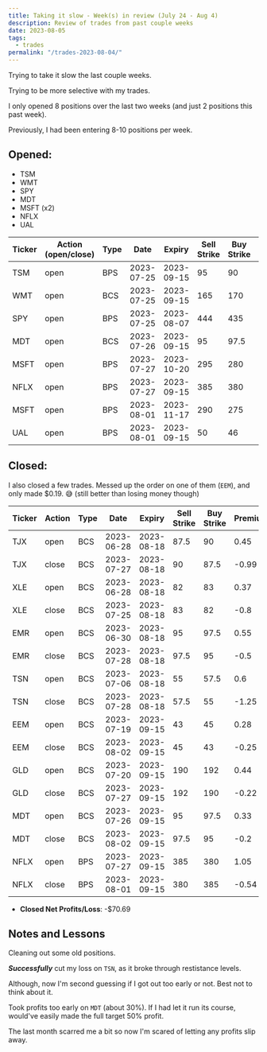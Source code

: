 ```yaml
---
title: Taking it slow - Week(s) in review (July 24 - Aug 4)
description: Review of trades from past couple weeks
date: 2023-08-05
tags:
  - trades
permalink: "/trades-2023-08-04/"
---
```


Trying to take it slow the last couple weeks.

Trying to be more selective with my trades.

I only opened 8 positions over the last two weeks (and just 2 positions this past week).

Previously, I had been entering 8-10 positions per week.

## Opened:
- TSM
- WMT
- SPY
- MDT
- MSFT (x2)
- NFLX
- UAL

<div class="trade-table weekly full-width">

|**Ticker**|**Action (open/close)**|**Type**|**Date**|**Expiry**|**Sell Strike**|**Buy Strike**|**Premium**|**Qty**|**Fee**|**Net**|
|---|---|---|---|---|---|---|---|---|---|---|
|TSM|open|BPS|2023-07-25|2023-09-15|95|90|0.94|2|1.32|186.68|$186.68|
|WMT|open|BCS|2023-07-25|2023-09-15|165|170|1|2|2.1|197.9|$197.90|
|SPY|open|BPS|2023-07-25|2023-08-07|444|435|0.52|1|1.4|50.6|$50.60|
|MDT|open|BCS|2023-07-26|2023-09-15|95|97.5|0.33|4|2.81|129.19|$43.58|
|MSFT|open|BPS|2023-07-27|2023-10-20|295|280|1.33|1|2.81|130.19|$130.19|
|NFLX|open|BPS|2023-07-27|2023-09-15|385|380|1.05|2|2.12|207.88|$98.64|
|MSFT|open|BPS|2023-08-01|2023-11-17|290|275|1.69|1|1.41|167.59|$167.59|
|UAL|open|BPS|2023-08-01|2023-09-15|50|46|0.63|2|2.8|123.2|$123.20|

</div>

## Closed:
I also closed a few trades.  Messed up the order on one of them (`EEM`), and only made $0.19. 😅 (still better than losing money though) 

<div class = "trade-table monthly full-width">

|**Ticker**|**Action**|**Type**|**Date**|**Expiry**|**Sell Strike**|**Buy Strike**|**Premium**|**Qty**|**Fee**|**Net**|**Profit/Loss**|
|---|---|---|---|---|---|---|---|---|---|---|---|
|TJX|open|BCS|2023-06-28|2023-08-18|87.5|90|0.45|1|1.4|43.6|-$57.50|
|TJX|close|BCS|2023-07-27|2023-08-18|90|87.5|-0.99|1|2.1|-101.1|
|XLE|open|BCS|2023-06-28|2023-08-18|82|83|0.37|1|1.4|35.6|-$46.50|
|XLE|close|BCS|2023-07-25|2023-08-18|83|82|-0.8|1|2.1|-82.1|
|EMR|open|BCS|2023-06-30|2023-08-18|95|97.5|0.55|1|0.6|54.4|$3.10|
|EMR|close|BCS|2023-07-28|2023-08-18|97.5|95|-0.5|1|1.3|-51.3|
|TSN|open|BCS|2023-07-06|2023-08-18|55|57.5|0.6|2|0.2|119.8|-$130.70|
|TSN|close|BCS|2023-07-28|2023-08-18|57.5|55|-1.25|2|0.5|-250.5|
|EEM|open|BCS|2023-07-19|2023-09-15|43|45|0.28|1|1.41|26.59|$0.19|
|EEM|close|BCS|2023-08-02|2023-09-15|45|43|-0.25|1|1.4|-26.4|
|GLD|open|BCS|2023-07-20|2023-09-15|190|192|0.44|1|1.4|42.6|$18.50|
|GLD|close|BCS|2023-07-27|2023-09-15|192|190|-0.22|1|2.1|-24.1|
|MDT|open|BCS|2023-07-26|2023-09-15|95|97.5|0.33|4|2.81|129.19|$43.58|
|MDT|close|BCS|2023-08-02|2023-09-15|97.5|95|-0.2|4|5.61|-85.61|
|NFLX|open|BPS|2023-07-27|2023-09-15|385|380|1.05|2|2.12|207.88|$98.64|
|NFLX|close|BPS|2023-08-01|2023-09-15|380|385|-0.54|2|1.24|-109.24|

</div>

- **Closed Net Profits/Loss**: -$70.69

## Notes and Lessons

Cleaning out some old positions.

***Successfully*** cut my loss on `TSN`, as it broke through restistance levels.  

Although, now I'm second guessing if I got out too early or not.  Best not to think about it.

Took profits too early on `MDT` (about 30%).  If I had let it run its course, would've easily made the full target 50% profit.

The last month scarred me a bit so now I'm scared of letting any profits slip away.










